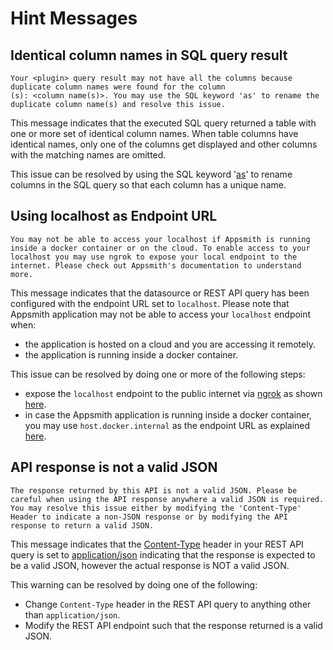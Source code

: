 # Hint Messages

## Identical column names in SQL query result

```text
Your <plugin> query result may not have all the columns because duplicate column names were found for the column
(s): <column name(s)>. You may use the SQL keyword 'as' to rename the duplicate column name(s) and resolve this issue.
```

This message indicates that the executed SQL query returned a table with one or more set of identical column 
names. When table columns have identical names, only one of the columns get displayed and other columns with the 
matching names are omitted.

This issue can be resolved by using the SQL keyword '[as](https://www.w3schools.com/sql/sql_ref_as.asp)' to rename 
columns in the SQL query so that each column has a 
unique name. 

## Using localhost as Endpoint URL

```text
You may not be able to access your localhost if Appsmith is running inside a docker container or on the cloud. To enable access to your localhost you may use ngrok to expose your local endpoint to the internet. Please check out Appsmith's documentation to understand more.
```

This message indicates that the datasource or REST API query has been configured with the endpoint URL set to 
`localhost`. Please note that Appsmith application may not be able to access your `localhost` endpoint when:

- the application is hosted on a cloud and you are accessing it remotely.
- the application is running inside a docker container.

This issue can be resolved by doing one or more of the following steps:

- expose the `localhost` endpoint to the public internet via [ngrok](https://ngrok.com/) as shown [here](https://ngrok.com/docs).
- in case the Appsmith application is running inside a docker container, you may use `host.docker.internal` as the 
  endpoint URL as explained [here](https://docs.docker.com/docker-for-mac/networking/).
  
## API response is not a valid JSON

```text
The response returned by this API is not a valid JSON. Please be careful when using the API response anywhere a valid JSON is required. You may resolve this issue either by modifying the 'Content-Type' Header to indicate a non-JSON response or by modifying the API response to return a valid JSON.
```

This message indicates that the [Content-Type](https://developer.mozilla.org/en-US/docs/Web/HTTP/Headers/Content-Type) header in your REST API query is set to [application/json](https://www.iana.org/assignments/media-types/media-types.xhtml) indicating 
that the response is expected to be a valid JSON, however the actual response is NOT a valid JSON. 

This warning can be resolved by doing one of the following:

- Change `Content-Type` header in the REST API query to anything other than `application/json`.
- Modify the REST API endpoint such that the response returned is a valid JSON. 